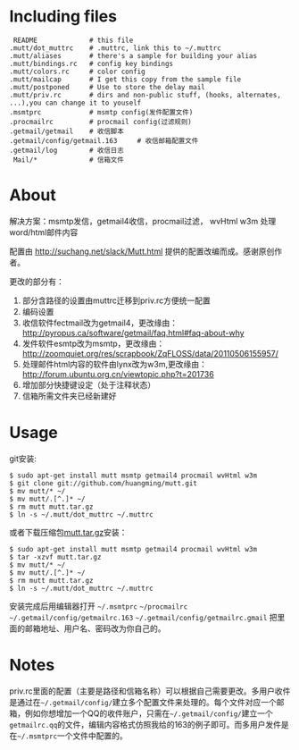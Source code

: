 Including files
=============

     README			    # this file
    .mutt/dot_muttrc    # .muttrc, link this to ~/.muttrc
    .mutt/aliases		# there's a sample for building your alias
    .mutt/bindings.rc	# config key bindings
    .mutt/colors.rc		# color config
    .mutt/mailcap		# I get this copy from the sample file
    .mutt/postponed		# Use to store the delay mail
    .mutt/priv.rc       # dirs and non-public stuff, (hooks, alternates, ...),you can change it to youself
    .msmtprc            # msmtp config(发件配置文件)  
    .procmailrc         # procmail config(过滤规则)
    .getmail/getmail    # 收信脚本
    .getmail/config/getmail.163     # 收信邮箱配置文件
    .getmail/log        # 收信日志
     Mail/*             # 信箱文件
About
=====

解决方案：msmtp发信，getmail4收信，procmail过滤， wvHtml w3m  处理word/html邮件内容

配置由 http://suchang.net/slack/Mutt.html 提供的配置改编而成。感谢原创作者。

更改的部分有：

1. 部分含路径的设置由muttrc迁移到priv.rc方便统一配置
2. 编码设置
3. 收信软件fectmail改为getmail4，更改缘由：http://pyropus.ca/software/getmail/faq.html#faq-about-why
4. 发件软件esmtp改为msmtp，更改缘由：http://zoomquiet.org/res/scrapbook/ZqFLOSS/data/20110506155957/
5. 处理邮件html内容的软件由lynx改为w3m,更改缘由：http://forum.ubuntu.org.cn/viewtopic.php?t=201736
6. 增加部分快捷键设定（处于注释状态）
7. 信箱所需文件夹已经新建好

Usage
======

git安装:

    $ sudo apt-get install mutt msmtp getmail4 procmail wvHtml w3m 
    $ git clone git://github.com/huangming/mutt.git
    $ mv mutt/* ~/
    $ mv mutt/.[^.]* ~/
    $ rm mutt mutt.tar.gz
    $ ln -s ~/.mutt/dot_muttrc ~/.muttrc
    
或者下载压缩包[mutt.tar.gz](https://nodeload.github.com/huangming/mutt/tarball/master)安装：

    $ sudo apt-get install mutt msmtp getmail4 procmail wvHtml w3m 
    $ tar -xzvf mutt.tar.gz
    $ mv mutt/* ~/
    $ mv mutt/.[^.]* ~/
    $ rm mutt mutt.tar.gz
    $ ln -s ~/.mutt/dot_muttrc ~/.muttrc

安装完成后用编辑器打开 `~/.msmtprc` `~/procmailrc` `~/.getmail/config/getmailrc.163` `~/.getmail/config/getmailrc.gmail`
把里面的邮箱地址、用户名、密码改为你自己的。

Notes
=====

priv.rc里面的配置（主要是路径和信箱名称）可以根据自己需要更改。多用户收件是通过在`~/.getmail/config/`建立多个配置文件来处理的。每个文件对应一个邮箱，例如你想增加一个QQ的收件账户，只需在`~/.getmail/config/`建立一个`getmailrc.qq`的文件，编辑内容格式仿照我给的163的例子即可。而多用户发件是在`~/.msmtprc`一个文件中配置的。
